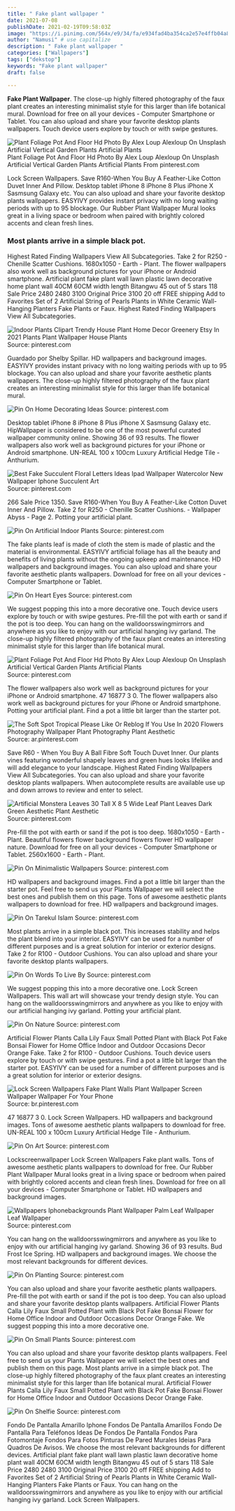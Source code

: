 ```yaml
---
title: " Fake plant wallpaper "
date: 2021-07-08
publishDate: 2021-02-19T09:58:03Z
image: "https://i.pinimg.com/564x/e9/34/fa/e934fad4ba354ca2e57e4ffb04a865a9.jpg"
author: "Namusi" # use capitalize
description: " Fake plant wallpaper "
categories: ["Wallpapers"]
tags: ["dekstop"]
keywords: "Fake plant wallpaper"
draft: false

---
```



**Fake Plant Wallpaper**. The close-up highly filtered photography of the faux plant creates an interesting minimalist style for this larger than life botanical mural. Download for free on all your devices - Computer Smartphone or Tablet. You can also upload and share your favorite desktop plants wallpapers. Touch device users explore by touch or with swipe gestures.

![Plant Foliage Pot And Floor Hd Photo By Alex Loup Alexloup On Unsplash Artificial Vertical Garden Plants Artificial Plants](https://i.pinimg.com/originals/87/2e/cd/872ecd7b3e4a1a5f8a65724a7ad7aa2b.jpg "Plant Foliage Pot And Floor Hd Photo By Alex Loup Alexloup On Unsplash Artificial Vertical Garden Plants Artificial Plants")
Plant Foliage Pot And Floor Hd Photo By Alex Loup Alexloup On Unsplash Artificial Vertical Garden Plants Artificial Plants From pinterest.com


Lock Screen Wallpapers. Save R160-When You Buy A Feather-Like Cotton Duvet Inner And Pillow. Desktop tablet iPhone 8 iPhone 8 Plus iPhone X Sasmsung Galaxy etc. You can also upload and share your favorite desktop plants wallpapers. EASYIVY provides instant privacy with no long waiting periods with up to 95 blockage. Our Rubber Plant Wallpaper Mural looks great in a living space or bedroom when paired with brightly colored accents and clean fresh lines.

### Most plants arrive in a simple black pot.

Highest Rated Finding Wallpapers View All Subcategories. Take 2 for R250 - Chenille Scatter Cushions. 1680x1050 - Earth - Plant. The flower wallpapers also work well as background pictures for your iPhone or Android smartphone. Artificial plant fake plant wall lawn plastic lawn decorative home plant wall 40CM 60CM width length Bitangwu 45 out of 5 stars 118 Sale Price 2480 2480 3100 Original Price 3100 20 off FREE shipping Add to Favorites Set of 2 Artificial String of Pearls Plants in White Ceramic Wall-Hanging Planters Fake Plants or Faux. Highest Rated Finding Wallpapers View All Subcategories.


![Indoor Plants Clipart Trendy House Plant Home Decor Greenery Etsy In 2021 Plants Plant Wallpaper House Plants](https://i.pinimg.com/originals/79/f9/c1/79f9c148a064368b3e8cdbf6e6b8df6e.jpg "Indoor Plants Clipart Trendy House Plant Home Decor Greenery Etsy In 2021 Plants Plant Wallpaper House Plants")
Source: pinterest.com

Guardado por Shelby Spillar. HD wallpapers and background images. EASYIVY provides instant privacy with no long waiting periods with up to 95 blockage. You can also upload and share your favorite aesthetic plants wallpapers. The close-up highly filtered photography of the faux plant creates an interesting minimalist style for this larger than life botanical mural.

![Pin On Home Decorating Ideas](https://i.pinimg.com/originals/e6/6f/89/e66f8991180f18619c777fc939d05a92.jpg "Pin On Home Decorating Ideas")
Source: pinterest.com

Desktop tablet iPhone 8 iPhone 8 Plus iPhone X Sasmsung Galaxy etc. HipWallpaper is considered to be one of the most powerful curated wallpaper community online. Showing 36 of 93 results. The flower wallpapers also work well as background pictures for your iPhone or Android smartphone. UN-REAL 100 x 100cm Luxury Artificial Hedge Tile - Anthurium.

![Best Fake Succulent Floral Letters Ideas Ipad Wallpaper Watercolor New Wallpaper Iphone Succulent Art](https://i.pinimg.com/474x/7a/c5/37/7ac5373d858886926c180c200df66660.jpg "Best Fake Succulent Floral Letters Ideas Ipad Wallpaper Watercolor New Wallpaper Iphone Succulent Art")
Source: pinterest.com

266 Sale Price 1350. Save R160-When You Buy A Feather-Like Cotton Duvet Inner And Pillow. Take 2 for R250 - Chenille Scatter Cushions. - Wallpaper Abyss - Page 2. Potting your artificial plant.

![Pin On Artificial Indoor Plants](https://i.pinimg.com/originals/de/22/c0/de22c0dc745dc034898d9b303f38968b.jpg "Pin On Artificial Indoor Plants")
Source: pinterest.com

The fake plants leaf is made of cloth the stem is made of plastic and the material is environmental. EASYIVY artificial foliage has all the beauty and benefits of living plants without the ongoing upkeep and maintenance. HD wallpapers and background images. You can also upload and share your favorite aesthetic plants wallpapers. Download for free on all your devices - Computer Smartphone or Tablet.

![Pin On Heart Eyes](https://i.pinimg.com/474x/f3/f9/e6/f3f9e672323f2bf6ab170144684d68ff.jpg "Pin On Heart Eyes")
Source: pinterest.com

We suggest popping this into a more decorative one. Touch device users explore by touch or with swipe gestures. Pre-fill the pot with earth or sand if the pot is too deep. You can hang on the walldoorsswingmirrors and anywhere as you like to enjoy with our artificial hanging ivy garland. The close-up highly filtered photography of the faux plant creates an interesting minimalist style for this larger than life botanical mural.

![Plant Foliage Pot And Floor Hd Photo By Alex Loup Alexloup On Unsplash Artificial Vertical Garden Plants Artificial Plants](https://i.pinimg.com/originals/87/2e/cd/872ecd7b3e4a1a5f8a65724a7ad7aa2b.jpg "Plant Foliage Pot And Floor Hd Photo By Alex Loup Alexloup On Unsplash Artificial Vertical Garden Plants Artificial Plants")
Source: pinterest.com

The flower wallpapers also work well as background pictures for your iPhone or Android smartphone. 47 16877 3 0. The flower wallpapers also work well as background pictures for your iPhone or Android smartphone. Potting your artificial plant. Find a pot a little bit larger than the starter pot.

![The Soft Spot Tropical Please Like Or Reblog If You Use In 2020 Flowers Photography Wallpaper Plant Photography Plant Aesthetic](https://i.pinimg.com/originals/37/6e/81/376e81a0b29193caab2eef8ca25f3d60.jpg "The Soft Spot Tropical Please Like Or Reblog If You Use In 2020 Flowers Photography Wallpaper Plant Photography Plant Aesthetic")
Source: ar.pinterest.com

Save R60 - When You Buy A Ball Fibre Soft Touch Duvet Inner. Our plants vines featuring wonderful shapely leaves and green hues looks lifelike and will add elegance to your landscape. Highest Rated Finding Wallpapers View All Subcategories. You can also upload and share your favorite desktop plants wallpapers. When autocomplete results are available use up and down arrows to review and enter to select.

![Artificial Monstera Leaves 30 Tall X 8 5 Wide Leaf Plant Leaves Dark Green Aesthetic Plant Aesthetic](https://i.pinimg.com/originals/21/86/85/2186859e21bd5fe533310f2b750f6d63.jpg "Artificial Monstera Leaves 30 Tall X 8 5 Wide Leaf Plant Leaves Dark Green Aesthetic Plant Aesthetic")
Source: pinterest.com

Pre-fill the pot with earth or sand if the pot is too deep. 1680x1050 - Earth - Plant. Beautiful flowers flower background flowers flower HD wallpaper nature. Download for free on all your devices - Computer Smartphone or Tablet. 2560x1600 - Earth - Plant.

![Pin On Minimalistic Wallpapers](https://i.pinimg.com/originals/39/62/0f/39620f6f2e0e2f4d27ee459ac069c448.png "Pin On Minimalistic Wallpapers")
Source: pinterest.com

HD wallpapers and background images. Find a pot a little bit larger than the starter pot. Feel free to send us your Plants Wallpaper we will select the best ones and publish them on this page. Tons of awesome aesthetic plants wallpapers to download for free. HD wallpapers and background images.

![Pin On Tarekul Islam](https://i.pinimg.com/564x/64/f6/8d/64f68d48e9d585f1447d67dbdafed359.jpg "Pin On Tarekul Islam")
Source: pinterest.com

Most plants arrive in a simple black pot. This increases stability and helps the plant blend into your interior. EASYIVY can be used for a number of different purposes and is a great solution for interior or exterior designs. Take 2 for R100 - Outdoor Cushions. You can also upload and share your favorite desktop plants wallpapers.

![Pin On Words To Live By](https://i.pinimg.com/736x/ae/53/e0/ae53e0b51c83d8281a4a324b43bbac4f.jpg "Pin On Words To Live By")
Source: pinterest.com

We suggest popping this into a more decorative one. Lock Screen Wallpapers. This wall art will showcase your trendy design style. You can hang on the walldoorsswingmirrors and anywhere as you like to enjoy with our artificial hanging ivy garland. Potting your artificial plant.

![Pin On Nature](https://i.pinimg.com/originals/4e/cb/a0/4ecba05a2ee4fcdac308057e5916cd54.jpg "Pin On Nature")
Source: pinterest.com

Artificial Flower Plants Calla Lily Faux Small Potted Plant with Black Pot Fake Bonsai Flower for Home Office Indoor and Outdoor Occasions Decor Orange Fake. Take 2 for R100 - Outdoor Cushions. Touch device users explore by touch or with swipe gestures. Find a pot a little bit larger than the starter pot. EASYIVY can be used for a number of different purposes and is a great solution for interior or exterior designs.

![Lock Screen Wallpapers Fake Plant Walls Plant Wallpaper Screen Wallpaper Wallpaper For Your Phone](https://i.pinimg.com/564x/40/1b/53/401b53b6351400a554c6ce47513c6587.jpg "Lock Screen Wallpapers Fake Plant Walls Plant Wallpaper Screen Wallpaper Wallpaper For Your Phone")
Source: br.pinterest.com

47 16877 3 0. Lock Screen Wallpapers. HD wallpapers and background images. Tons of awesome aesthetic plants wallpapers to download for free. UN-REAL 100 x 100cm Luxury Artificial Hedge Tile - Anthurium.

![Pin On Art](https://i.pinimg.com/originals/80/b1/fb/80b1fbda4f98829a17b2411a1f1dd53e.jpg "Pin On Art")
Source: pinterest.com

Lockscreenwallpaper Lock Screen Wallpapers Fake plant walls. Tons of awesome aesthetic plants wallpapers to download for free. Our Rubber Plant Wallpaper Mural looks great in a living space or bedroom when paired with brightly colored accents and clean fresh lines. Download for free on all your devices - Computer Smartphone or Tablet. HD wallpapers and background images.

![Wallpapers Iphonebackgrounds Plant Wallpaper Palm Leaf Wallpaper Leaf Wallpaper](https://i.pinimg.com/originals/d9/58/d5/d958d5584db1b6454ad63e0b1dba8f2c.jpg "Wallpapers Iphonebackgrounds Plant Wallpaper Palm Leaf Wallpaper Leaf Wallpaper")
Source: pinterest.com

You can hang on the walldoorsswingmirrors and anywhere as you like to enjoy with our artificial hanging ivy garland. Showing 36 of 93 results. Bud Frost Ice Spring. HD wallpapers and background images. We choose the most relevant backgrounds for different devices.

![Pin On Planting](https://i.pinimg.com/474x/00/3d/ad/003dada67e1e50e64805d2cf8d67137f.jpg "Pin On Planting")
Source: pinterest.com

You can also upload and share your favorite aesthetic plants wallpapers. Pre-fill the pot with earth or sand if the pot is too deep. You can also upload and share your favorite desktop plants wallpapers. Artificial Flower Plants Calla Lily Faux Small Potted Plant with Black Pot Fake Bonsai Flower for Home Office Indoor and Outdoor Occasions Decor Orange Fake. We suggest popping this into a more decorative one.

![Pin On Small Plants](https://i.pinimg.com/564x/67/81/d6/6781d690eafe337e3477cd9541a2e2d3.jpg "Pin On Small Plants")
Source: pinterest.com

You can also upload and share your favorite desktop plants wallpapers. Feel free to send us your Plants Wallpaper we will select the best ones and publish them on this page. Most plants arrive in a simple black pot. The close-up highly filtered photography of the faux plant creates an interesting minimalist style for this larger than life botanical mural. Artificial Flower Plants Calla Lily Faux Small Potted Plant with Black Pot Fake Bonsai Flower for Home Office Indoor and Outdoor Occasions Decor Orange Fake.

![Pin On Shelfie](https://i.pinimg.com/564x/e9/34/fa/e934fad4ba354ca2e57e4ffb04a865a9.jpg "Pin On Shelfie")
Source: pinterest.com

Fondo De Pantalla Amarillo Iphone Fondos De Pantalla Amarillos Fondo De Pantalla Para Teléfonos Ideas De Fondos De Pantalla Fondos Para Fotomontaje Fondos Para Fotos Pinturas De Pared Murales Ideias Para Quadros De Avisos. We choose the most relevant backgrounds for different devices. Artificial plant fake plant wall lawn plastic lawn decorative home plant wall 40CM 60CM width length Bitangwu 45 out of 5 stars 118 Sale Price 2480 2480 3100 Original Price 3100 20 off FREE shipping Add to Favorites Set of 2 Artificial String of Pearls Plants in White Ceramic Wall-Hanging Planters Fake Plants or Faux. You can hang on the walldoorsswingmirrors and anywhere as you like to enjoy with our artificial hanging ivy garland. Lock Screen Wallpapers.

